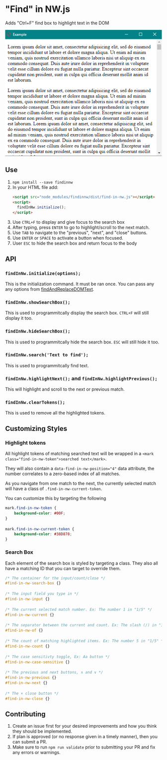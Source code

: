 # "Find" in NW.js

Adds "Ctrl+F" find box to highlight text in the DOM

![Animated example](find-in-nw.gif)




## Use

1. `npm install --save findinnw`
1. In your HTML file add:
    ```html
    <script src="node_modules/findinnw/dist/find-in-nw.js"></script>
    <script>
      findInNw.initialize();
    </script>
    ```
1. Use `CTRL+F` to display and give focus to the search box
1. After typing, press `ENTER` to go to highlight/scroll to the next match.
1. Use `TAB` to navigate to the "previous", "next", and "close" buttons.
1. Use `ENTER` or `SPACE` to activate a button when focused.
1. User `ESC` to hide the search box and return focus to the body




## API


### `findInNw.initialize(options);`

This is the initialization command. It must be ran once. You can pass any any options from [findAndReplaceDOMText](https://github.com/padolsey/findAndReplaceDOMText#options).


### `findInNw.showSearchBox();`

This is used to programmitcally display the search box. `CTRL+F` will still display it too.


### `findInNw.hideSearchBox();`

This is used to programmitcally hide the search box. `ESC` will still hide it too.


### `findInNw.search('Text to find');`

This is used to programmitcally find text.


### `findInNw.highlightNext();` and `findInNw.highlightPrevious();`

This will highlight and scroll to the next or previous match.


### `findInNw.clearTokens();`

This is used to remove all the highlighted tokens.




## Customizing Styles


### Highlight tokens

All highlight tokens of matching searched text will be wrapped in a `<mark class="find-in-nw-token">searched text</mark>`.

They will also contain a `data-find-in-nw-position="4"` data attribute, the number correlates to a zero-based index of all matches.

As you navigate from one match to the next, the currently selected match will have a class of `.find-in-nw-current-token`.

You can customize this by targeting the following

```css
mark.find-in-nw-token {
    background-color: #00F;
}

mark.find-in-nw-current-token {
    background-color: #38D878;
}
```


### Search Box

Each element of the search box is styled by targeting a class. They also all have a matching ID that you can target to override them.

```css
/* The container for the input/count/close */
#find-in-nw-search-box {}

/* The input field you type in */
#find-in-nw-input {}

/* The current selected match number. Ex: The number 1 in "1/5" */
#find-in-nw-current {}

/* The separator between the current and count. Ex: The slash (/) in "1/5" */
#find-in-nw-of {}

/* The count of matching highlighted items. Ex: The number 5 in "1/5" */
#find-in-nw-count {}

/* The case sensitivty toggle, Ex: Aa button */
#find-in-nw-case-sensitive {}

/* The previous and next buttons, ∧ and ∨ */
#find-in-nw-previous {}
#find-in-nw-next {}

/* The × close button */
#find-in-nw-close {}
```




## Contributing

1. Create an issue first for your desired improvements and how you think they should be implemented.
1. If plan is approved (or no response given in a timely manner), then you can submit a PR.
1. Make sure to run `npm run validate` prior to submitting your PR and fix any errors or warnings.
